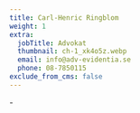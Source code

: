 ```yaml
---
title: Carl-Henric Ringblom
weight: 1
extra:
  jobTitle: Advokat
  thumbnail: ch-1_xk4o5z.webp
  email: info@adv-evidentia.se
  phone: 08-7850115
exclude_from_cms: false
---
```


\-
